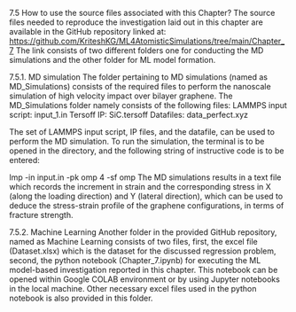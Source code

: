 7.5	How to use the source files associated with this Chapter?
The source files needed to reproduce the investigation laid out in this chapter are available in the GitHub repository linked at: 
https://github.com/KriteshKG/ML4AtomisticSimulations/tree/main/Chapter_7
The link consists of two different folders one for conducting the MD simulations and the other folder for ML model formation. 

7.5.1. MD simulation
The folder pertaining to MD simulations (named as MD_Simulations) consists of the required files to perform the nanoscale simulation of high velocity impact over bilayer graphene. The MD_Simulations folder namely consists of the following files: 
LAMMPS input script:	input_1.in
Tersoff IP:	SiC.tersoff
Datafiles:	data_perfect.xyz

The set of LAMMPS input script, IP files, and the datafile, can be used to perform the MD simulation. To run the simulation, the terminal is to be opened in the directory, and the following string of instructive code is to be entered:

lmp -in input.in -pk omp 4 -sf omp
The MD simulations results in a text file which records the increment in strain and the corresponding stress in X (along the loading direction) and Y (lateral direction), which can be used to deduce the stress-strain profile of the graphene configurations, in terms of fracture strength. 


7.5.2. Machine Learning
Another folder in the provided GitHub repository, named as Machine Learning consists of two files, first, the excel file (Dataset.xlsx) which is the dataset for the discussed regression problem, second, the python notebook (Chapter_7.ipynb) for executing the ML model-based investigation reported in this chapter. This notebook can be opened within Google COLAB environment or by using Jupyter notebooks in the local machine. Other necessary excel files used in the python notebook is also provided in this folder.
